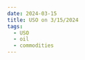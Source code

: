 ```yaml
---
date: 2024-03-15
title: USO on 3/15/2024
tags: 
  - USO
  - oil
  - commodities
---
```

<div class="post">
<snapshot-grid 
    :reports="['2024/03/14/CTA/USO', '2024/03/15/CTA/USO', '2024/03/15/MTP/USO']"
    chart="2024/03/15/Chart/USO"
/>
<p>

</p>
<p>

</p>
</div>